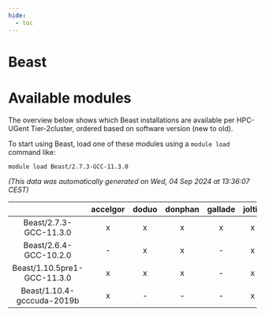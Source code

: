 ```yaml
---
hide:
  - toc
---
```


Beast
=====

# Available modules


The overview below shows which Beast installations are available per HPC-UGent Tier-2cluster, ordered based on software version (new to old).

To start using Beast, load one of these modules using a `module load` command like:

```shell
module load Beast/2.7.3-GCC-11.3.0
```

*(This data was automatically generated on Wed, 04 Sep 2024 at 13:36:07 CEST)*  

| |accelgor|doduo|donphan|gallade|joltik|shinx|skitty|
| :---: | :---: | :---: | :---: | :---: | :---: | :---: | :---: |
|Beast/2.7.3-GCC-11.3.0|x|x|x|x|x|-|x|
|Beast/2.6.4-GCC-10.2.0|-|x|x|-|x|-|-|
|Beast/1.10.5pre1-GCC-11.3.0|x|x|x|-|x|-|x|
|Beast/1.10.4-gcccuda-2019b|x|-|-|-|x|-|-|
